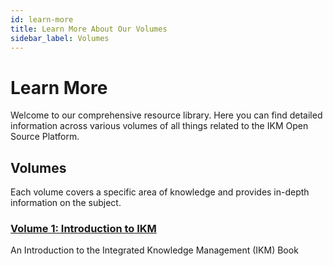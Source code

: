 ```yaml
---
id: learn-more
title: Learn More About Our Volumes
sidebar_label: Volumes
---
```


# Learn More

Welcome to our comprehensive resource library. Here you can find detailed information across various volumes of all things related to the IKM Open Source Platform.


## Volumes

Each volume covers a specific area of knowledge and provides in-depth information on the subject.


### [Volume 1: Introduction to IKM](/Volume-1.pdf)

An Introduction to the Integrated Knowledge Management (IKM) Book